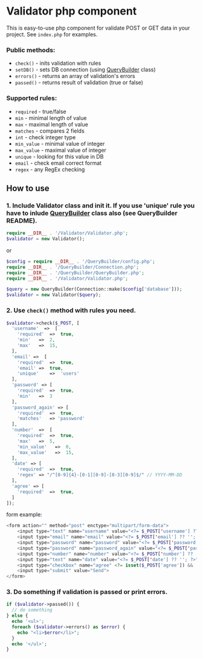 # Validator php component

This is easy-to-use php component for validate POST or GET data in your project. See `index.php` for examples.
### Public methods:
- `check()` - inits validation with rules
- `setDB()` - sets DB connection (using [QueryBuilder](https://github.com/co0lc0der/QueryBuilder-component) class)
- `errors()` - returns an array of validation's errors
- `passed()` - returns result of validation (true or false)
### Supported rules:
- `required` - true/false
- `min` - minimal length of value
- `max` - maximal length of value
- `matches` - compares 2 fields
- `int` - check integer type
- `min_value` - minimal value of integer
- `max_value` - maximal value of integer
- `unique` - looking for this value in DB
- `email` - check email correct format
- `regex` - any RegEx checking
## How to use
### 1. Include Validator class and init it. If you use 'unique' rule you have to inlude [QueryBuilder](https://github.com/co0lc0der/QueryBuilder-component) class also (see QueryBuilder README).
```php
require __DIR__ . '/Validator/Validator.php';
$validator = new Validator();
```
or
```php
$config = require __DIR__ . '/QueryBuilder/config.php';
require __DIR__ . '/QueryBuilder/Connection.php';
require __DIR__ . '/QueryBuilder/QueryBuilder.php';
require __DIR__ . '/Validator/Validator.php';

$query = new QueryBuilder(Connection::make($config['database']));
$validator = new Validator($query);
```
### 2. Use `check()` method with rules you need.
```php
$validator->check($_POST, [
  'username'  =>  [
    'required'  =>  true,
    'min'   =>  2,
    'max'   =>  15,
  ],
  'email' =>  [
    'required'  =>  true,
    'email' =>  true,
    'unique'    =>  'users'
  ],
  'password' => [
    'required'  =>  true,
    'min'   =>  3
  ],
  'password_again' => [
    'required'  =>  true,
    'matches'   => 'password'
  ],
  'number'  =>  [
    'required'  =>  true,
    'max'   =>  5,
    'min_value'   =>  0,
    'max_value'   =>  15,
  ],
  'date' => [
    'required'  =>  true,
    'regex' => "/^[0-9]{4}-[0-1][0-9]-[0-3][0-9]$/" // YYYY-MM-DD
  ],
  'agree' => [
    'required'  =>  true,
  ]
]);
```
form example:
```php
<form action="" method="post" enctype="multipart/form-data">
	<input type="text" name="username" value="<?= $_POST['username'] ?? ''; ?>"><br>
	<input type="email" name="email" value="<?= $_POST['email'] ?? ''; ?>"><br>
	<input type="password" name="password" value="<?= $_POST['password'] ?? ''; ?>"><br>
	<input type="password" name="password_again" value="<?= $_POST['password_again'] ?? ''; ?>"><br>
	<input type="number" name="number" value="<?= $_POST['number'] ?? ''; ?>"><br>
	<input type="text" name="date" value="<?= $_POST['date'] ?? ''; ?>" placeholder="YYYY-MM-DD"><br>
	<input type="checkbox" name="agree" <?= isset($_POST['agree']) && !empty($_POST['agree']) ? 'checked' : '' ?>> I agree<br>
	<input type="submit" value="Send">
</form>
```
### 3. Do something if validation is passed or print errors.
```php
if ($validator->passed()) {
  // do something
} else {
  echo '<ul>';
  foreach ($validator->errors() as $error) {
    echo "<li>$error</li>";
  }
  echo '</ul>';
}
```
